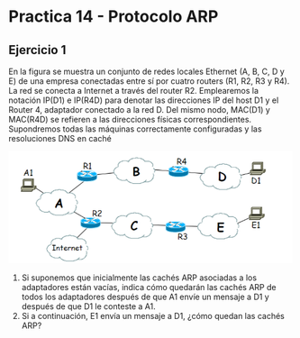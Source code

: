 # Practica 14 - Protocolo ARP 
 
## Ejercicio 1

En la figura se muestra un conjunto de redes locales Ethernet (A, B, C, D y E) de una empresa conectadas entre sí por cuatro routers (R1, R2, R3 y R4). La red se conecta a Internet a través del router R2. Emplearemos la notación IP(D1) e IP(R4D) para denotar las direcciones IP del host D1 y el Router 4, adaptador conectado a la red D.  Del  mismo  nodo,  MAC(D1)  y  MAC(R4D)  se  refieren  a  las  direcciones  físicas correspondientes. Supondremos todas las máquinas correctamente configuradas y las resoluciones DNS en caché

![eje1](eje1.png)

1. Si suponemos que inicialmente las cachés ARP asociadas a los adaptadores están vacías, indica cómo quedarán las cachés ARP de todos los adaptadores después de que A1 envíe un mensaje a D1 y después de que D1 le conteste a A1.
2. Si a continuación, E1 envía un mensaje a D1, ¿cómo quedan las cachés ARP?
